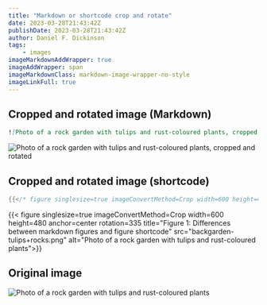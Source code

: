 ```yaml
---
title: "Markdown or shortcode crop and rotate"
date: 2023-03-28T21:43:42Z
publishDate: 2023-03-28T21:43:42Z
author: Daniel F. Dickinson
tags:
    - images
imageMarkdownAddWrapper: true
imageAddWrapper: span
imageMarkdownClass: markdown-image-wrapper-no-style
imageLinkFull: true
---
```


## Cropped and rotated image (Markdown)

```markdown
![Photo of a rock garden with tulips and rust-coloured plants, cropped and rotated]\(backgarden-tulips+rocks.png?m=Crop&r=335&w=600&h=480&a=center)
```

![Photo of a rock garden with tulips and rust-coloured plants, cropped and rotated](backgarden-tulips+rocks.png?m=Crop&r=335&w=600&h=480&a=center)

## Cropped and rotated image (shortcode)

```go
{{</* figure singlesize=true imageConvertMethod=Crop width=600 height=480 anchor=center rotation=335 title="Figure 1: Differences between markdown figures and figure shortcode" src="backgarden-tulips+rocks.png" alt="Photo of a rock garden with tulips and rust-coloured plants" */>}}
```

{{< figure singlesize=true imageConvertMethod=Crop width=600 height=480 anchor=center rotation=335 title="Figure 1: Differences between markdown figures and figure shortcode" src="backgarden-tulips+rocks.png" alt="Photo of a rock garden with tulips and rust-coloured plants">}}

## Original image

![Photo of a rock garden with tulips and rust-coloured plants](backgarden-tulips+rocks.png?w=1724)

